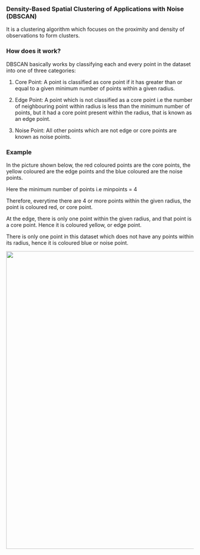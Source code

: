 ### Density-Based Spatial Clustering of Applications with Noise (DBSCAN)

It is a clustering algorithm which focuses on the proximity and density of observations to form clusters.

### How does it work?

DBSCAN basically works by classifying each and every point in the dataset into one of three categories:
1. Core Point:
A point is classified as core point if it has greater than or equal to a given minimum number of points within a given radius.

2. Edge Point:
A point which is not classified as a core point i.e the number of neighbouring point within radius is less than the minimum number of points, but it had a core point present within the radius, that is known as an edge point.

3. Noise Point:
All other points which are not edge or core points are known as noise points.

### Example
In the picture shown below, the red coloured points are the core points, the yellow coloured are the edge points and the blue coloured are the noise points.

Here the minimum number of points i.e minpoints = 4

Therefore, everytime there are 4 or more points within the given radius, the point is coloured red, or core point.

At the edge, there is only one point within the given radius, and that point is a core point. Hence it is coloured yellow, or edge point.

There is only one point in this dataset which does not have any points within its radius, hence it is coloured blue or noise point.

<img src="https://github.com/sashrika15/Unsupervised_Learning_Algorithms/blob/master/DBSCAN/sample.gif" width="800">
